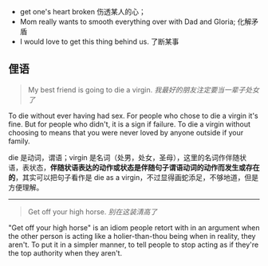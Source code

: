 + get one's heart broken 伤透某人的心；
+ Mom really wants to smooth everything over with Dad and Gloria; 化解矛盾
+ I would love to get this thing behind us. 了断某事


## 俚语

>My best friend is going to die a virgin.  *我最好的朋友注定要当一辈子处女了*

To die without ever having had sex. For people who chose to die a virgin it's fine. But for people who didn't, it is a sign if failure. To die a virgin without choosing to means that you were never loved by anyone outside if your family.

die 是动词，谓语；virgin 是名词（处男，处女，圣母），这里的名词作伴随状语，表状态，**伴随状语表达的动作或状态是伴随句子谓语动词的动作而发生或存在的**，其实可以把句子看作是 die as a virgin，不过显得画蛇添足，不够地道，但是方便理解。

---

>  Get off your high horse. *别在这装清高了*

 "Get off your high horse" is an idiom people retort with in an argument when the other person is acting like a holier-than-thou being when in reality, they aren't. To put it in a simpler manner, to tell people to stop acting as if they're the top authority when they aren't.